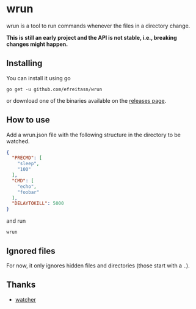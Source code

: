 # wrun
wrun is a tool to run commands whenever the files in a directory change.

**This is still an early project and the API is not stable, i.e., breaking changes might happen.**

## Installing
You can install it using go

```shell
go get -u github.com/efreitasn/wrun
```

or download one of the binaries available on the [releases page](https://github.com/efreitasn/wrun/releases).

## How to use
Add a wrun.json file with the following structure in the directory to be watched.

```json
{
  "PRECMD": [
    "sleep",
    "100"
  ],
  "CMD": [
    "echo",
    "foobar"
  ],
  "DELAYTOKILL": 5000
}
```

and run

```shell
wrun
```

## Ignored files
For now, it only ignores hidden files and directories (those start with a `.`).

## Thanks
* [watcher](https://github.com/radovskyb/watcher)